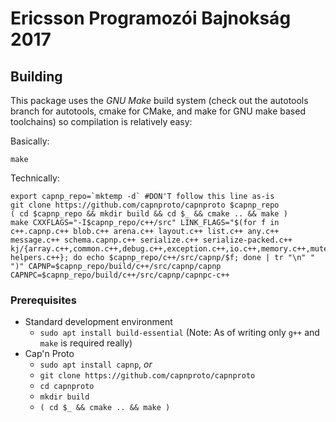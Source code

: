# Ericsson Programozói Bajnokság 2017
## Building
This package uses the _GNU Make_ build system
(check out the autotools branch for autotools, cmake for CMake, and make for GNU make based toolchains)
so compilation is relatively easy:

Basically:
```
make
```

Technically:
```
export capnp_repo=`mktemp -d` #DON'T follow this line as-is
git clone https://github.com/capnproto/capnproto $capnp_repo
( cd $capnp_repo && mkdir build && cd $_ && cmake .. && make )
make CXXFLAGS="-I$capnp_repo/c++/src" LINK_FLAGS="$(for f in c++.capnp.c++ blob.c++ arena.c++ layout.c++ list.c++ any.c++ message.c++ schema.capnp.c++ serialize.c++ serialize-packed.c++ kj/{array.c++,common.c++,debug.c++,exception.c++,io.c++,memory.c++,mutex.c++,string.c++,thread.c++,main.c++,arena.c++,test-helpers.c++}; do echo $capnp_repo/c++/src/capnp/$f; done | tr "\n" " ")" CAPNP=$capnp_repo/build/c++/src/capnp/capnp CAPNPC=$capnp_repo/build/c++/src/capnp/capnpc-c++
```

### Prerequisites
- Standard development environment
	- `sudo apt install build-essential` (Note: As of writing only `g++` and `make` is required really)
- Cap'n Proto
	- `sudo apt install capnp`, _or_
	- `git clone https://github.com/capnproto/capnproto`
	- `cd capnproto`
	- `mkdir build`
	- `( cd $_ && cmake .. && make )`
